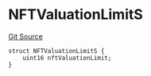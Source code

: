 # NFTValuationLimitS
[Git Source](https://github.com/thrackle-io/tron/blob/ca86a0ac3b5737f1c6c7b1df4820e4363feb10cd/src/client/token/handler/diamond/RuleStorage.sol)


```solidity
struct NFTValuationLimitS {
    uint16 nftValuationLimit;
}
```

